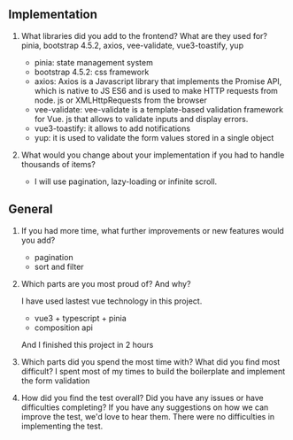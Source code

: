 ## Implementation

1. What libraries did you add to the frontend? What are they used for?
   pinia, bootstrap 4.5.2, axios, vee-validate, vue3-toastify, yup

   - pinia: state management system
   - bootstrap 4.5.2: css framework
   - axios: Axios is a Javascript library that implements the Promise API, which is native to JS ES6 and is used to make HTTP requests from node. js or XMLHttpRequests from the browser
   - vee-validate: vee-validate is a template-based validation framework for Vue. js that allows to validate inputs and display errors.
   - vue3-toastify: it allows to add notifications
   - yup: it is used to validate the form values stored in a single object

2. What would you change about your implementation if you had to handle thousands of items?
   - I will use pagination, lazy-loading or infinite scroll.

## General

1. If you had more time, what further improvements or new features would you add?

   - pagination
   - sort and filter

2. Which parts are you most proud of? And why?

   I have used lastest vue technology in this project.

   - vue3 + typescript + pinia
   - composition api

   And I finished this project in 2 hours

3. Which parts did you spend the most time with? What did you find most difficult?
   I spent most of my times to build the boilerplate and implement the form validation

4. How did you find the test overall? Did you have any issues or have difficulties completing? If you have any suggestions on how we can improve the test, we'd love to hear them.
   There were no difficulties in implementing the test.

